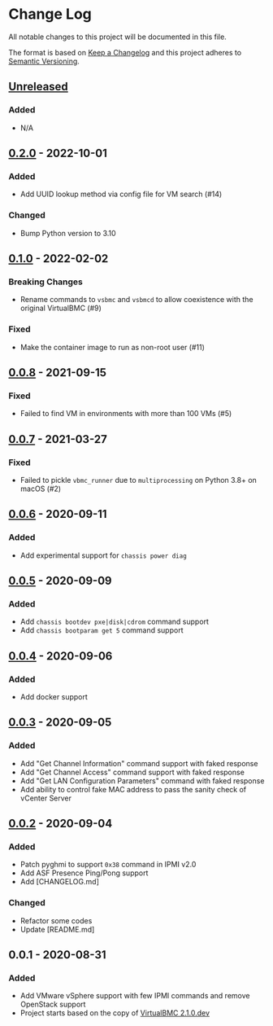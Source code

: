 # Change Log

All notable changes to this project will be documented in this file.

The format is based on [Keep a Changelog](http://keepachangelog.com/)
and this project adheres to [Semantic Versioning](http://semver.org/).

## [Unreleased]

### Added

- N/A

## [0.2.0] - 2022-10-01

### Added

- Add UUID lookup method via config file for VM search (#14)

### Changed

- Bump Python version to 3.10

## [0.1.0] - 2022-02-02

### Breaking Changes

- Rename commands to `vsbmc` and `vsbmcd` to allow coexistence with the original VirtualBMC (#9)

### Fixed

- Make the container image to run as non-root user (#11)

## [0.0.8] - 2021-09-15

### Fixed

- Failed to find VM in environments with more than 100 VMs (#5)

## [0.0.7] - 2021-03-27

### Fixed

- Failed to pickle `vbmc_runner` due to `multiprocessing` on Python 3.8+ on macOS (#2)

## [0.0.6] - 2020-09-11

### Added

- Add experimental support for `chassis power diag`

## [0.0.5] - 2020-09-09

### Added

- Add `chassis bootdev pxe|disk|cdrom` command support
- Add `chassis bootparam get 5` command support

## [0.0.4] - 2020-09-06

### Added

- Add docker support

## [0.0.3] - 2020-09-05

### Added

- Add "Get Channel Information" command support with faked response
- Add "Get Channel Access" command support with faked response
- Add "Get LAN Configuration Parameters" command with faked response
- Add ability to control fake MAC address to pass the sanity check of vCenter Server

## [0.0.2] - 2020-09-04

### Added

- Patch pyghmi to support `0x38` command in IPMI v2.0
- Add ASF Presence Ping/Pong support
- Add [CHANGELOG.md]

### Changed

- Refactor some codes
- Update [README.md]

## 0.0.1 - 2020-08-31

### Added

- Add VMware vSphere support with few IPMI commands and remove OpenStack support
- Project starts based on the copy of [VirtualBMC 2.1.0.dev](https://github.com/openstack/virtualbmc/commit/c4c8edb66bc49fcb1b8fb41af77546e06d2e8bce)

[Unreleased]: https://github.com/kurokobo/virtualbmc-for-vsphere/compare/0.2.0...HEAD
[0.2.0]: https://github.com/kurokobo/virtualbmc-for-vsphere/compare/0.1.0...0.2.0
[0.1.0]: https://github.com/kurokobo/virtualbmc-for-vsphere/compare/0.0.8...0.1.0
[0.0.8]: https://github.com/kurokobo/virtualbmc-for-vsphere/compare/0.0.7...0.0.8
[0.0.7]: https://github.com/kurokobo/virtualbmc-for-vsphere/compare/0.0.6...0.0.7
[0.0.6]: https://github.com/kurokobo/virtualbmc-for-vsphere/compare/0.0.5...0.0.6
[0.0.5]: https://github.com/kurokobo/virtualbmc-for-vsphere/compare/0.0.4...0.0.5
[0.0.4]: https://github.com/kurokobo/virtualbmc-for-vsphere/compare/0.0.3...0.0.4
[0.0.3]: https://github.com/kurokobo/virtualbmc-for-vsphere/compare/0.0.2...0.0.3
[0.0.2]: https://github.com/kurokobo/virtualbmc-for-vsphere/compare/0.0.1...0.0.2
